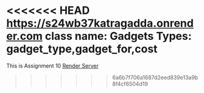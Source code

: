 <<<<<<< HEAD
 https://s24wb37katragadda.onrender.com
class name: Gadgets
Types: gadget_type,gadget_for,cost
=======
This is Assignment 10
[Render Server](https://s24wb37katragadda.onrender.com/)
>>>>>>> 6a6b7f706a1687d2eed839e13a9b8f4cf6504d19
